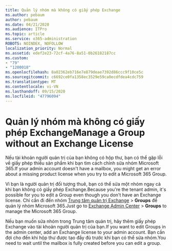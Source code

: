 ```yaml
---
title: Quản lý nhóm mà không có giấy phép Exchange
ms.author: pebaum
author: pebaum
ms.date: 04/21/2020
ms.audience: ITPro
ms.topic: article
ms.service: o365-administration
ROBOTS: NOINDEX, NOFOLLOW
localization_priority: Normal
ms.assetid: edef2e23-72cf-4a76-8a51-0b26182187cc
ms.custom:
- "79"
- "1200018"
ms.openlocfilehash: 8a02362eb716e7e879deae7392d86ccc9f10ce5c
ms.sourcegitcommit: c6692ce0fa1358ec3529e59ca0ecdfdea4cdc759
ms.translationtype: MT
ms.contentlocale: vi-VN
ms.lasthandoff: 09/15/2020
ms.locfileid: "47796094"
---
```

# <a name="manage-a-group-without-an-exchange-license"></a><span data-ttu-id="c22b6-102">Quản lý nhóm mà không có giấy phép Exchange</span><span class="sxs-lookup"><span data-stu-id="c22b6-102">Manage a Group without an Exchange License</span></span>

<span data-ttu-id="c22b6-103">Nếu tài khoản người quản trị của bạn không có hộp thư, bạn có thể gặp lỗi về giấy phép thiếu sản phẩm khi bạn tìm cách chỉnh sửa nhóm Microsoft 365.</span><span class="sxs-lookup"><span data-stu-id="c22b6-103">If your admin account doesn't have a mailbox, you might get an error about a missing product license when you try to edit a Microsoft 365 Group.</span></span>
  
<span data-ttu-id="c22b6-104">Vì bạn là người quản trị đối tượng thuê, bạn có thể sửa một nhóm ngay cả khi bạn không có giấy phép Exchange.</span><span class="sxs-lookup"><span data-stu-id="c22b6-104">Because you're the tenant admin, it's possible for you to edit a Group even though you don't have an Exchange license.</span></span> <span data-ttu-id="c22b6-105">Chỉ cần đi đến nhóm [Trung tâm quản trị Exchange](https://outlook.office365.com/ecp.aspx) \> **Groups** để quản lý nhóm Microsoft 365.</span><span class="sxs-lookup"><span data-stu-id="c22b6-105">Just go to [Exchange Admin Center](https://outlook.office365.com/ecp.aspx) \> **Groups** to manage the Microsoft 365 Group.</span></span>
  
<span data-ttu-id="c22b6-106">Nếu bạn muốn sửa nhóm trong Trung tâm quản trị, hãy thêm giấy phép Exchange vào tài khoản người quản trị của bạn.</span><span class="sxs-lookup"><span data-stu-id="c22b6-106">If you want to edit Groups in the admin center, add an Exchange license to your admin account.</span></span> <span data-ttu-id="c22b6-107">Bạn cần đợi cho đến khi hộp thư được tạo đầy đủ trước khi bạn có thể sửa nhóm.</span><span class="sxs-lookup"><span data-stu-id="c22b6-107">You need to wait until the mailbox is fully created before you can edit a group.</span></span>
  